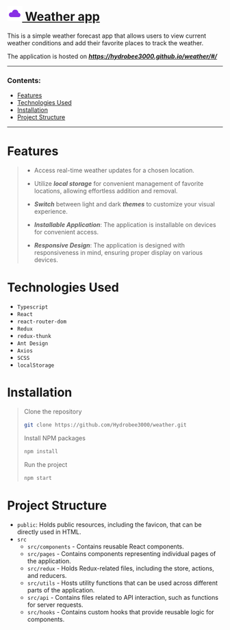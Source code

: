 # [<span><img width="35px" src="./public/favicon.svg" /></span> Weather app](https://hydrobee3000.github.io/weather/#/)

This is a simple weather forecast app that allows users to view current weather conditions and add their favorite places to track the weather.

The application is hosted on ***https://hydrobee3000.github.io/weather/#/***

---

### **Contents:**
- [Features](#Features)
- [Technologies Used](#TechnologiesUsed)
- [Installation](#Installation)
- [Project Structure](#ProjectStructure)

---

# Features <a name="Features"></a>

> - Access real-time weather updates for a chosen location.
> 
> - Utilize ***local storage*** for convenient management of favorite locations, allowing effortless addition and removal.
> 
> - ***Switch*** between light and dark ***themes*** to customize your visual experience.
> 
> - ***Installable Application***: The application is installable on devices for convenient access.
> 
> - ***Responsive Design***: The application is designed with responsiveness in mind, ensuring proper display on various devices.


# Technologies Used <a name="TechnologiesUsed"></a>

- `Typescript`
- `React`
- `react-router-dom`
- `Redux`
- `redux-thunk`
- `Ant Design`
- `Axios`
- `SCSS`
- `localStorage`


# Installation <a name="Installation"></a>

> Clone the repository
>    ```sh
>    git clone https://github.com/Hydrobee3000/weather.git
>    ```
>    
> Install NPM packages
>    ```sh
>    npm install
>    ```
>    
> Run the project
>    ```sh
>    npm start
>    ```


# Project Structure <a name="ProjectStructure"></a>

- `public`: Holds public resources, including the favicon, that can be directly used in HTML.
- `src`
   - `src/components` - Contains reusable React components.
   - `src/pages` - Contains components representing individual pages of the application.
   - `src/redux` - Holds Redux-related files, including the store, actions, and reducers.
   - `src/utils` - Hosts utility functions that can be used across different parts of the application.
   - `src/api` - Contains files related to API interaction, such as functions for server requests.
   - `src/hooks` - Contains custom hooks that provide reusable logic for components.
